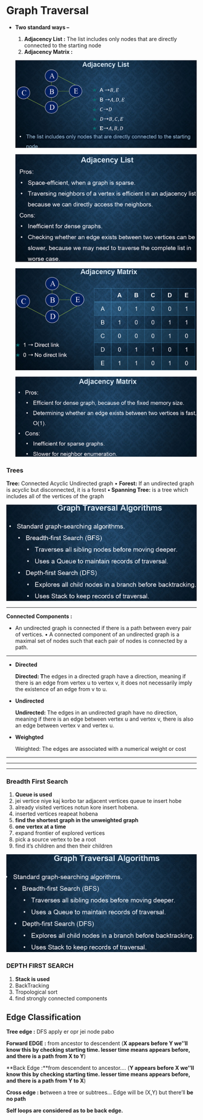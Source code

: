 # Graph Traversal

- **Two standard ways –**
    1. **Adjacency List :** The list includes only nodes that are directly connected to the starting
    node
    2. **Adjacency Matrix :**
    
    ![Untitled](Graph%20Traversal%20d43bf6dee0ad4f6d9286eb3d3db5649d/Untitled.png)
    
    ![Untitled](Graph%20Traversal%20d43bf6dee0ad4f6d9286eb3d3db5649d/Untitled%201.png)
    
    ![Untitled](Graph%20Traversal%20d43bf6dee0ad4f6d9286eb3d3db5649d/Untitled%202.png)
    
    ![Untitled](Graph%20Traversal%20d43bf6dee0ad4f6d9286eb3d3db5649d/Untitled%203.png)
    

### Trees

  **Tree:** Connected Acyclic Undirected graph
• **Forest:** If an undirected graph is acyclic but disconnected, it is a forest
**• Spanning Tree:** is a tree which includes all of the vertices of the
graph

![Untitled](Graph%20Traversal%20d43bf6dee0ad4f6d9286eb3d3db5649d/Untitled%204.png)

---

**Connected Components :**

- An undirected graph is connected if there is a path between every
pair of vertices.
• A connected component of an undirected graph is a maximal set of
nodes such that each pair of nodes is connected by a path.

---

- **Directed**
    
    **Directed: T**he edges in a directed graph have a direction, meaning if
    there is an edge from vertex u to vertex v, it does not necessarily
    imply the existence of an edge from v to u.
    
- **Undirected**
    
    **Undirected:** The edges in an undirected graph have no direction,
    meaning if there is an edge between vertex u and vertex v, there is
    also an edge between vertex v and vertex u.
    
- **Weighgted**
    
     Weighted: The edges are associated with a numerical weight or cost
    

---

---

---

### Breadth First  Search

1. **Queue is used**
2. jei vertice niye kaj korbo tar adjacent vertices queue te insert hobe
3. already visited vertices notun kore insert hobena.
4. inserted vertices reapeat hobena
5. **find the shortest graph in the unweighted graph**
6. **one vertex at a time**
7. expand frontier of explored vertices
8. pick a source vertex to be a root
9. find it’s children and then their children

![Untitled](Graph%20Traversal%20d43bf6dee0ad4f6d9286eb3d3db5649d/Untitled%205.png)

### DEPTH FIRST SEARCH

1. **Stack is used**
2. BackTracking
3. Tropological sort
4. find strongly connected components

## Edge Classification

**Tree edge :** DFS apply er opr jei node pabo

**Forward EDGE :** from ancestor to descendent
(**X appears before Y we’’ll know this by checking starting time. lesser time means appears before, and there is a path from X to Y**)

**Back Edge :**from descendent to ancestor…. (**Y appears before X we’’ll know this by checking starting time. lesser time means appears before, and there is a path from Y to X**)

**Cross edge : b**etween a tree or subtrees… Edge will be (X,Y) but there’ll **be no path**

**Self loops are considered as to be back edge.**